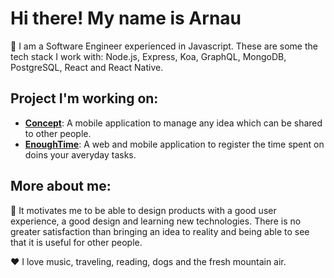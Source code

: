 # Hi there! My name is Arnau

👋 I am a Software Engineer experienced in Javascript. These are some the tech stack I work with: Node.js, Express, Koa, GraphQL, MongoDB, PostgreSQL, React and React Native.

## Project I'm working on:

- **[Concept](https://github.com/feliu89/concept)**: A mobile application to manage any idea which can be shared to other people.
- **[EnoughTime](https://github.com/feliu89/enoughtime)**: A web and mobile application to register the time spent on doins your averyday tasks.

## More about me:

🚀 It motivates me to be able to design products with a good user experience, a good design and learning new technologies. There is no greater satisfaction than bringing an idea to reality and being able to see that it is useful for other people.

❤ I love music, traveling, reading, dogs and the fresh mountain air. 
